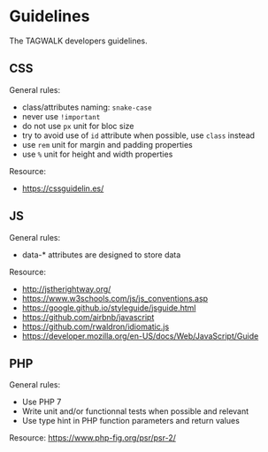 # Guidelines

The TAGWALK developers guidelines.

## CSS

General rules:
- class/attributes naming: `snake-case`
- never use `!important`
- do not use `px` unit for bloc size 
- try to avoid use of `id` attribute when possible, use `class` instead
- use `rem` unit for margin and padding properties
- use `%` unit for height and width properties

Resource: 
- https://cssguidelin.es/

## JS

General rules:
- data-* attributes are designed to store data

Resource: 
- http://jstherightway.org/
- https://www.w3schools.com/js/js_conventions.asp
- https://google.github.io/styleguide/jsguide.html
- https://github.com/airbnb/javascript
- https://github.com/rwaldron/idiomatic.js
- https://developer.mozilla.org/en-US/docs/Web/JavaScript/Guide

## PHP

General rules:
- Use PHP 7
- Write unit and/or functionnal tests when possible and relevant
- Use type hint in PHP function parameters and return values 

Resource: https://www.php-fig.org/psr/psr-2/
